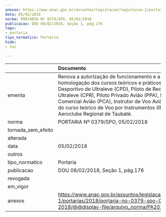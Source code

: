 ```yaml
---
anexos: https://www.anac.gov.br/assuntos/legislacao/legislacao-1/portarias/2018/portaria-no-0379-spo-05-02-2018/@@display-file/arquivo_norma/PA2018-0379.pdf
data: 05/02/2018
norma: PORTARIA Nº 0379/SPO, 05/02/2018
publicacao: DOU 08/02/2018, Seção 1, pág.176
tags:
- portaria
tipo_normatico: Portaria
hide: 
- toc 
 
---
```


|                    | Documento                                                                                                                                                                                                                                                                                                                                      |
|:-------------------|:-----------------------------------------------------------------------------------------------------------------------------------------------------------------------------------------------------------------------------------------------------------------------------------------------------------------------------------------------|
| ementa             | Renova a autorização de funcionamento e a homologação dos cursos teóricos e práticos de Piloto Desportivo de Ultraleve (CPD), Piloto de Recreio de Ultraleve (CPR), Piloto Privado Avião (PPA), Piloto Comercial Avião (PCA), Instrutor de Voo Avião (INVA) e do curso teórico de Voo por Instrumentos (IFR) do Aeroclube Regional de Taubaté. |
| norma              | PORTARIA Nº 0379/SPO, 05/02/2018                                                                                                                                                                                                                                                                                                               |
| tornada_sem_efeito |                                                                                                                                                                                                                                                                                                                                                |
| alterada           |                                                                                                                                                                                                                                                                                                                                                |
| data               | 05/02/2018                                                                                                                                                                                                                                                                                                                                     |
| outros             |                                                                                                                                                                                                                                                                                                                                                |
| tipo_normatico     | Portaria                                                                                                                                                                                                                                                                                                                                       |
| publicacao         | DOU 08/02/2018, Seção 1, pág.176                                                                                                                                                                                                                                                                                                               |
| revogada           |                                                                                                                                                                                                                                                                                                                                                |
| em_vigor           |                                                                                                                                                                                                                                                                                                                                                |
| anexos             | https://www.anac.gov.br/assuntos/legislacao/legislacao-1/portarias/2018/portaria-no-0379-spo-05-02-2018/@@display-file/arquivo_norma/PA2018-0379.pdf                                                                                                                                                                                           |